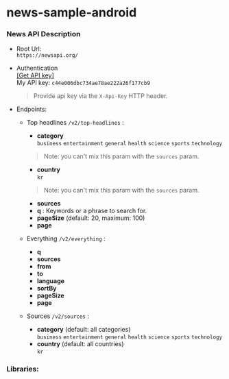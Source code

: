 # news-sample-android

### News API Description
- Root Url: 
    <br> `https://newsapi.org/`
    
- Authentication
    <br>[[Get API key]](https://newsapi.org)
    <br>My API key: `c44e006dbc734ae78ae222a26f177cb9`
    > Provide api key via the `X-Api-Key` HTTP header.
    
- Endpoints:
    - Top headlines `/v2/top-headlines` :
        - **category**
        <br>`business` `entertainment` `general` `health` `science` `sports` `technology`
        >  Note: you can't mix this param with the `sources` param.
        - **country**
        <br>`kr`
        >  Note: you can't mix this param with the `sources` param.
        - **sources**
        - **q** : Keywords or a phrase to search for.
        - **pageSize** (default: 20, maximum: 100)
        - **page**        
            
    - Everything `/v2/everything` :
        - **q**
        - **sources**    
        - **from**
        - **to**
        - **language**
        - **sortBy**
        - **pageSize**
        - **page**
    
    - Sources `/v2/sources` :
        - **category** (default: all categories)
        <br>`business` `entertainment` `general` `health` `science` `sports` `technology`
        - **country** (default: all countries)
        <br>`kr`

### Libraries:

